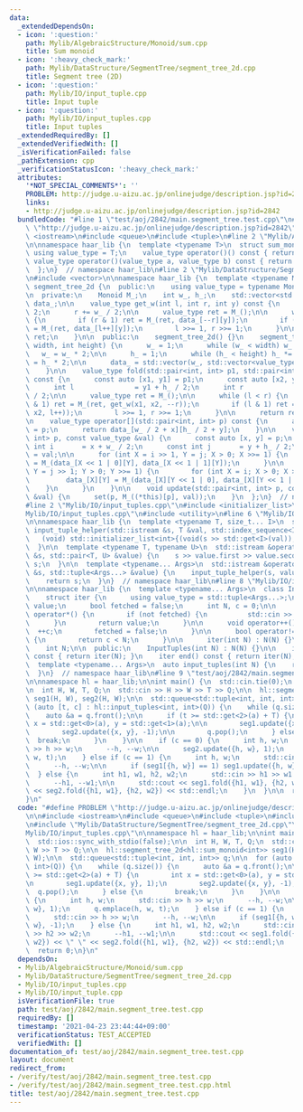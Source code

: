 ```yaml
---
data:
  _extendedDependsOn:
  - icon: ':question:'
    path: Mylib/AlgebraicStructure/Monoid/sum.cpp
    title: Sum monoid
  - icon: ':heavy_check_mark:'
    path: Mylib/DataStructure/SegmentTree/segment_tree_2d.cpp
    title: Segment tree (2D)
  - icon: ':question:'
    path: Mylib/IO/input_tuple.cpp
    title: Input tuple
  - icon: ':question:'
    path: Mylib/IO/input_tuples.cpp
    title: Input tuples
  _extendedRequiredBy: []
  _extendedVerifiedWith: []
  _isVerificationFailed: false
  _pathExtension: cpp
  _verificationStatusIcon: ':heavy_check_mark:'
  attributes:
    '*NOT_SPECIAL_COMMENTS*': ''
    PROBLEM: http://judge.u-aizu.ac.jp/onlinejudge/description.jsp?id=2842
    links:
    - http://judge.u-aizu.ac.jp/onlinejudge/description.jsp?id=2842
  bundledCode: "#line 1 \"test/aoj/2842/main.segment_tree.test.cpp\"\n#define PROBLEM\
    \ \"http://judge.u-aizu.ac.jp/onlinejudge/description.jsp?id=2842\"\n\n#include\
    \ <iostream>\n#include <queue>\n#include <tuple>\n#line 2 \"Mylib/AlgebraicStructure/Monoid/sum.cpp\"\
    \n\nnamespace haar_lib {\n  template <typename T>\n  struct sum_monoid {\n   \
    \ using value_type = T;\n    value_type operator()() const { return 0; }\n   \
    \ value_type operator()(value_type a, value_type b) const { return a + b; }\n\
    \  };\n}  // namespace haar_lib\n#line 2 \"Mylib/DataStructure/SegmentTree/segment_tree_2d.cpp\"\
    \n#include <vector>\n\nnamespace haar_lib {\n  template <typename Monoid>\n  class\
    \ segment_tree_2d {\n  public:\n    using value_type = typename Monoid::value_type;\n\
    \n  private:\n    Monoid M_;\n    int w_, h_;\n    std::vector<std::vector<value_type>>\
    \ data_;\n\n    value_type get_w(int l, int r, int y) const {\n      l += w_ /\
    \ 2;\n      r += w_ / 2;\n\n      value_type ret = M_();\n\n      while (l < r)\
    \ {\n        if (r & 1) ret = M_(ret, data_[--r][y]);\n        if (l & 1) ret\
    \ = M_(ret, data_[l++][y]);\n        l >>= 1, r >>= 1;\n      }\n\n      return\
    \ ret;\n    }\n\n  public:\n    segment_tree_2d() {}\n    segment_tree_2d(int\
    \ width, int height) {\n      w_ = 1;\n      while (w_ < width) w_ *= 2;\n   \
    \   w_ = w_ * 2;\n\n      h_ = 1;\n      while (h_ < height) h_ *= 2;\n      h_\
    \ = h_ * 2;\n\n      data_ = std::vector(w_, std::vector<value_type>(h_, M_()));\n\
    \    }\n\n    value_type fold(std::pair<int, int> p1, std::pair<int, int> p2)\
    \ const {\n      const auto [x1, y1] = p1;\n      const auto [x2, y2] = p2;\n\
    \      int l               = y1 + h_ / 2;\n      int r               = y2 + h_\
    \ / 2;\n\n      value_type ret = M_();\n\n      while (l < r) {\n        if (r\
    \ & 1) ret = M_(ret, get_w(x1, x2, --r));\n        if (l & 1) ret = M_(ret, get_w(x1,\
    \ x2, l++));\n        l >>= 1, r >>= 1;\n      }\n\n      return ret;\n    }\n\
    \n    value_type operator[](std::pair<int, int> p) const {\n      auto [x, y]\
    \ = p;\n      return data_[w_ / 2 + x][h_ / 2 + y];\n    }\n\n    void set(std::pair<int,\
    \ int> p, const value_type &val) {\n      const auto [x, y] = p;\n      const\
    \ int i       = x + w_ / 2;\n      const int j       = y + h_ / 2;\n\n      data_[i][j]\
    \ = val;\n\n      for (int X = i >> 1, Y = j; X > 0; X >>= 1) {\n        data_[X][Y]\
    \ = M_(data_[X << 1 | 0][Y], data_[X << 1 | 1][Y]);\n      }\n\n      for (int\
    \ Y = j >> 1; Y > 0; Y >>= 1) {\n        for (int X = i; X > 0; X >>= 1) {\n \
    \         data_[X][Y] = M_(data_[X][Y << 1 | 0], data_[X][Y << 1 | 1]);\n    \
    \    }\n      }\n    }\n\n    void update(std::pair<int, int> p, const value_type\
    \ &val) {\n      set(p, M_((*this)[p], val));\n    }\n  };\n}  // namespace haar_lib\n\
    #line 2 \"Mylib/IO/input_tuples.cpp\"\n#include <initializer_list>\n#line 5 \"\
    Mylib/IO/input_tuples.cpp\"\n#include <utility>\n#line 6 \"Mylib/IO/input_tuple.cpp\"\
    \n\nnamespace haar_lib {\n  template <typename T, size_t... I>\n  static void\
    \ input_tuple_helper(std::istream &s, T &val, std::index_sequence<I...>) {\n \
    \   (void) std::initializer_list<int>{(void(s >> std::get<I>(val)), 0)...};\n\
    \  }\n\n  template <typename T, typename U>\n  std::istream &operator>>(std::istream\
    \ &s, std::pair<T, U> &value) {\n    s >> value.first >> value.second;\n    return\
    \ s;\n  }\n\n  template <typename... Args>\n  std::istream &operator>>(std::istream\
    \ &s, std::tuple<Args...> &value) {\n    input_tuple_helper(s, value, std::make_index_sequence<sizeof...(Args)>());\n\
    \    return s;\n  }\n}  // namespace haar_lib\n#line 8 \"Mylib/IO/input_tuples.cpp\"\
    \n\nnamespace haar_lib {\n  template <typename... Args>\n  class InputTuples {\n\
    \    struct iter {\n      using value_type = std::tuple<Args...>;\n      value_type\
    \ value;\n      bool fetched = false;\n      int N, c = 0;\n\n      value_type\
    \ operator*() {\n        if (not fetched) {\n          std::cin >> value;\n  \
    \      }\n        return value;\n      }\n\n      void operator++() {\n      \
    \  ++c;\n        fetched = false;\n      }\n\n      bool operator!=(iter &) const\
    \ {\n        return c < N;\n      }\n\n      iter(int N) : N(N) {}\n    };\n\n\
    \    int N;\n\n  public:\n    InputTuples(int N) : N(N) {}\n\n    iter begin()\
    \ const { return iter(N); }\n    iter end() const { return iter(N); }\n  };\n\n\
    \  template <typename... Args>\n  auto input_tuples(int N) {\n    return InputTuples<Args...>(N);\n\
    \  }\n}  // namespace haar_lib\n#line 9 \"test/aoj/2842/main.segment_tree.test.cpp\"\
    \n\nnamespace hl = haar_lib;\n\nint main() {\n  std::cin.tie(0);\n  std::ios::sync_with_stdio(false);\n\
    \n  int H, W, T, Q;\n  std::cin >> H >> W >> T >> Q;\n\n  hl::segment_tree_2d<hl::sum_monoid<int>>\
    \ seg1(H, W), seg2(H, W);\n\n  std::queue<std::tuple<int, int, int>> q;\n\n  for\
    \ (auto [t, c] : hl::input_tuples<int, int>(Q)) {\n    while (q.size()) {\n  \
    \    auto &a = q.front();\n\n      if (t >= std::get<2>(a) + T) {\n        int\
    \ x = std::get<0>(a), y = std::get<1>(a);\n\n        seg1.update({x, y}, 1);\n\
    \        seg2.update({x, y}, -1);\n\n        q.pop();\n      } else {\n      \
    \  break;\n      }\n    }\n\n    if (c == 0) {\n      int h, w;\n      std::cin\
    \ >> h >> w;\n      --h, --w;\n\n      seg2.update({h, w}, 1);\n      q.emplace(h,\
    \ w, t);\n    } else if (c == 1) {\n      int h, w;\n      std::cin >> h >> w;\n\
    \      --h, --w;\n\n      if (seg1[{h, w}] == 1) seg1.update({h, w}, -1);\n  \
    \  } else {\n      int h1, w1, h2, w2;\n      std::cin >> h1 >> w1 >> h2 >> w2;\n\
    \      --h1, --w1;\n\n      std::cout << seg1.fold({h1, w1}, {h2, w2}) << \" \"\
    \ << seg2.fold({h1, w1}, {h2, w2}) << std::endl;\n    }\n  }\n\n  return 0;\n\
    }\n"
  code: "#define PROBLEM \"http://judge.u-aizu.ac.jp/onlinejudge/description.jsp?id=2842\"\
    \n\n#include <iostream>\n#include <queue>\n#include <tuple>\n#include \"Mylib/AlgebraicStructure/Monoid/sum.cpp\"\
    \n#include \"Mylib/DataStructure/SegmentTree/segment_tree_2d.cpp\"\n#include \"\
    Mylib/IO/input_tuples.cpp\"\n\nnamespace hl = haar_lib;\n\nint main() {\n  std::cin.tie(0);\n\
    \  std::ios::sync_with_stdio(false);\n\n  int H, W, T, Q;\n  std::cin >> H >>\
    \ W >> T >> Q;\n\n  hl::segment_tree_2d<hl::sum_monoid<int>> seg1(H, W), seg2(H,\
    \ W);\n\n  std::queue<std::tuple<int, int, int>> q;\n\n  for (auto [t, c] : hl::input_tuples<int,\
    \ int>(Q)) {\n    while (q.size()) {\n      auto &a = q.front();\n\n      if (t\
    \ >= std::get<2>(a) + T) {\n        int x = std::get<0>(a), y = std::get<1>(a);\n\
    \n        seg1.update({x, y}, 1);\n        seg2.update({x, y}, -1);\n\n      \
    \  q.pop();\n      } else {\n        break;\n      }\n    }\n\n    if (c == 0)\
    \ {\n      int h, w;\n      std::cin >> h >> w;\n      --h, --w;\n\n      seg2.update({h,\
    \ w}, 1);\n      q.emplace(h, w, t);\n    } else if (c == 1) {\n      int h, w;\n\
    \      std::cin >> h >> w;\n      --h, --w;\n\n      if (seg1[{h, w}] == 1) seg1.update({h,\
    \ w}, -1);\n    } else {\n      int h1, w1, h2, w2;\n      std::cin >> h1 >> w1\
    \ >> h2 >> w2;\n      --h1, --w1;\n\n      std::cout << seg1.fold({h1, w1}, {h2,\
    \ w2}) << \" \" << seg2.fold({h1, w1}, {h2, w2}) << std::endl;\n    }\n  }\n\n\
    \  return 0;\n}\n"
  dependsOn:
  - Mylib/AlgebraicStructure/Monoid/sum.cpp
  - Mylib/DataStructure/SegmentTree/segment_tree_2d.cpp
  - Mylib/IO/input_tuples.cpp
  - Mylib/IO/input_tuple.cpp
  isVerificationFile: true
  path: test/aoj/2842/main.segment_tree.test.cpp
  requiredBy: []
  timestamp: '2021-04-23 23:44:44+09:00'
  verificationStatus: TEST_ACCEPTED
  verifiedWith: []
documentation_of: test/aoj/2842/main.segment_tree.test.cpp
layout: document
redirect_from:
- /verify/test/aoj/2842/main.segment_tree.test.cpp
- /verify/test/aoj/2842/main.segment_tree.test.cpp.html
title: test/aoj/2842/main.segment_tree.test.cpp
---
```

